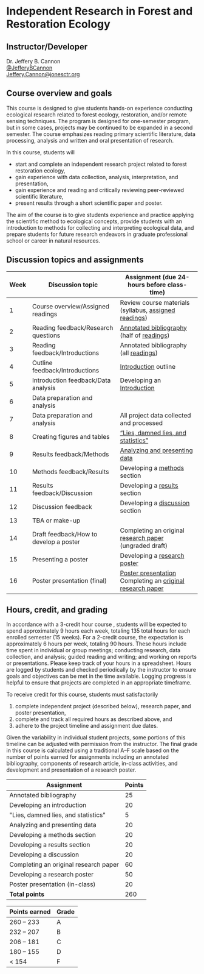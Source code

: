 # Independent Research in Forest and Restoration Ecology

## Instructor/Developer

Dr. Jeffery B. Cannon <br>
[@JefferyBCannon](https://twitter.com/JefferyBCannon) <br>
[Jeffery.Cannon@jonesctr.org](mailto:jeffery.cannon@jonesctr.org?subject=REU)

## Course overview and goals

This course is designed to give students hands-on experience conducting ecological research related to forest ecology, restoration, and/or remote sensing techniques. The program is designed for one-semester program, but in some cases, projects may be continued to be expanded in a second semester. The course emphasizes reading primary scientific literature, data processing, analysis and written and oral presentation of research.

In this course, students will

- start and complete an independent research project related to forest restoration ecology,
- gain experience with data collection, analysis, interpretation, and presentation,
- gain experience and reading and critically reviewing peer-reviewed scientific literature,
- present results through a short scientific paper and poster.

The aim of the course is to give students experience and practice applying the scientific method to ecological concepts, provide students with an introduction to methods for collecting and interpreting ecological data, and prepare students for future research endeavors in graduate professional school or career in natural resources.

## Discussion topics and assignments

Week | Discussion topic | Assignment (due 24-hours before class-time)
-- | -- | --
1 | Course overview/Assigned readings | Review course materials (syllabus, [assigned readings](resources/reading-list.md))
2 | Reading feedback/Research questions | [Annotated bibliography](assignments/annotated-bib.md) (half of [readings](resources/reading-list.md))
3 | Reading feedback/Introductions | Annotated bibliography (all [readings](resources/reading-list.md))
4 | Outline feedback/Introductions | [Introduction](assignments/introduction.md) outline
5 | Introduction feedback/Data analysis | Developing an [Introduction](assignments/introduction.md)
6 | Data preparation and analysis | 
7 | Data preparation and analysis | All project data collected and processed
8 | Creating figures and tables | [“Lies, damned lies, and statistics”](assignments/lies-damned-lies.md)
9 | Results feedback/Methods | [Analyzing and presenting data](assignments/analysis.md)
10 | Methods feedback/Results | Developing a [methods](assignments/methods.md) section
11 | Results feedback/Discussion | Developing a [results](assignments/results.md) section
12 | Discussion feedback | Developing a [discussion](assignments/discussion.md) section
13 | TBA or make-up |
14 | Draft feedback/How to develop a poster | Completing an original [research paper](assignments/research-paper.md) (ungraded draft)
15 | Presenting a poster | Developing a [research poster](assignments/research-poster.md)
16 | Poster presentation (final) | [Poster presentation](assignments/poster-presentation.md)<br>Completing an [original research paper](assignments/research-paper.md)

## Hours, credit, and grading

In accordance with a  3-credit hour course , students will be expected to spend approximately 9 hours each week, totaling 135 total hours for each enrolled semester (15 weeks). For a 2-credit course, the expectation is approximately 6 hours per week, totaling 90 hours. These hours include time spent in individual or group meetings; conducting research, data collection, and analysis; guided reading and writing; and working on reports or presentations. Please keep track of your hours in a spreadsheet. Hours are logged by students and checked periodically by the instructor to ensure goals and objectives can be met in the time
available. Logging progress is helpful to ensure that projects are completed in an appropriate timeframe.

To receive credit for this course, students must satisfactorily

1) complete independent project (described below), research paper, and poster presentation,
2) complete and track all required hours as described above, and
3) adhere to the project timeline and assignment due dates.

Given the variability in individual student projects, some portions of this timeline can be adjusted with permission from the instructor. The final grade in this course is calculated using a traditional A–F scale based on the number of points earned for assignments including an annotated bibliography, components of research article, in-class activities, and development and presentation of a research poster.

Assignment | Points
-- | --
Annotated bibliography | 25
Developing an introduction | 20
"Lies, damned lies, and statistics" | 5
Analyzing and presenting data | 20 
Developing a methods section | 20
Developing a results section | 20
Developing a discussion | 20
Completing an original research paper | 60
Developing a research poster | 50
Poster presentation (in-class) | 20
**Total points** | 260

Points earned | Grade
--|--
260 – 233 | A
232 – 207 | B
206 – 181 | C
180 – 155 | D
< 154 | F
